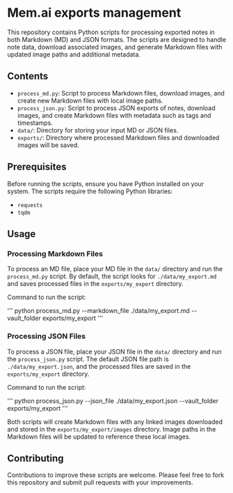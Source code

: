 # Mem.ai exports management

This repository contains Python scripts for processing exported notes in both Markdown (MD) and JSON formats. The scripts are designed to handle note data, download associated images, and generate Markdown files with updated image paths and additional metadata.

## Contents

- `process_md.py`: Script to process Markdown files, download images, and create new Markdown files with local image paths.
- `process_json.py`: Script to process JSON exports of notes, download images, and create Markdown files with metadata such as tags and timestamps.
- `data/`: Directory for storing your input MD or JSON files.
- `exports/`: Directory where processed Markdown files and downloaded images will be saved.

## Prerequisites

Before running the scripts, ensure you have Python installed on your system. The scripts require the following Python libraries:
- `requests`
- `tqdm`

## Usage

### Processing Markdown Files

To process an MD file, place your MD file in the `data/` directory and run the `process_md.py` script. By default, the script looks for `./data/my_export.md` and saves processed files in the `exports/my_export` directory.

Command to run the script:

'''
python process_md.py --markdown_file ./data/my_export.md --vault_folder exports/my_export
'''


### Processing JSON Files

To process a JSON file, place your JSON file in the `data/` directory and run the `process_json.py` script. The default JSON file path is `./data/my_export.json`, and the processed files are saved in the `exports/my_export` directory.

Command to run the script:

'''
python process_json.py --json_file ./data/my_export.json --vault_folder exports/my_export
'''


Both scripts will create Markdown files with any linked images downloaded and stored in the `exports/my_export/images` directory. Image paths in the Markdown files will be updated to reference these local images.

## Contributing

Contributions to improve these scripts are welcome. Please feel free to fork this repository and submit pull requests with your improvements.




